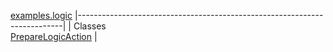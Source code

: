 [examples.logic](../../examples/logic/package-summary.html.md)
|--------------------------------------------------------------------------|
| Classes                                                                  
  [PrepareLogicAction](PrepareLogicAction.html.md "class in examples.logic")  |


